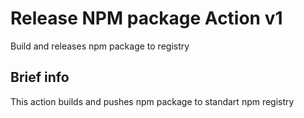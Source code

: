 # Release NPM package Action v1

Build and releases npm package to registry

## Brief info

This action builds and pushes npm package to standart npm registry
